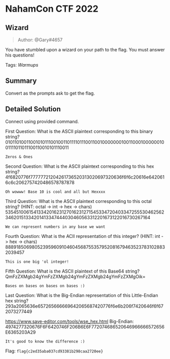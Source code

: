 # NahamCon CTF 2022
## Wizard

> Author: @Gary#4657

You have stumbled upon a wizard on your path to the flag. You must answer his questions!

Tags: *Warmups*

## Summary

Convert as the prompts ask to get the flag.

## Detailed Solution

Connect using provided command.

First Question: What is the ASCII plaintext corresponding to this binary string? 
010110100110010101110010011011110111001100100000001001100010000001001111011011100110010101110011

`Zeros & Ones`

Second Question: What is the ASCII plaintext corresponding to this hex string? 
4f6820776f77777721204261736520313020697320636f6f6c20616e6420616c6c2062757420486578787878

`Oh wowww! Base 10 is cool and all but Hexxxx`

Third Question: What is the ASCII plaintext corresponding to this octal string?
(HINT: octal -> int -> hex -> chars) 
535451006154133420162312701623127154533472040334725553046256234620151334201413347444030460563312201673122016730267164

`We can represent numbers in any base we want`

Fourth Question: What is the ACII representation of this integer? 
(HINT: int -> hex -> chars)
8889185069805239596091046045687553579520816794635237831028832039457

`This is one big 'ol integer!`

Fifth Question: What is the ASCII plaintext of this Base64 string? 
QmFzZXMgb24gYmFzZXMgb24gYmFzZXMgb24gYmFzZXMgOik=

`Bases on bases on bases on bases :)`

Last Question: What is the Big-Endian representation of this Little-Endian hex string? 
293a2065636e657265666669642065687420776f6e6b206f7420646f6f672073277449

https://www.save-editor.com/tools/wse_hex.html
Big-Endian: 4974277320676F6F6420746F206B6E6F772074686520646966666572656E6365203A29

`It's good to know the difference :)`

Flag: `flag{c2ed35aba037cd93381b298caa2720ee}`